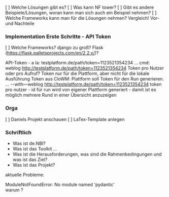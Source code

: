 [ ] Welche Lösungen gibt es?
[ ] Was kann NF tower? 
[ ] Gibt es andere Beispiele/Lösungen, woran kann man sich auch ein Beispiel nehmen?
[ ] Welche Frameworks kann man für die Lösungen nehmen? Vergleich! Vor- und Nachteile
 
### Implementation Erste Schritte - API Token

[ ] Welche Frameworks? django zu groß? Flask (https://flask.palletsprojects.com/en/2.2.x/)?

API-Token - a la: testplatform.de/path/token=1123521354234 …  cmd: weblog http://testplatform.de/path/token=1123521354234
Token pro Nutzer oder pro Aufruf? Token nur für die Plattform, aber nicht für die lokale Ausführung
Token aus CloWM: Plattform soll Token für den Run generieren. ... --with—weblog http://testplatform.de/path/token=1123521354234
token pro nutzer - id für run wird von eigener Plattform generiert - damit ist es möglich mehrere Rund in einer Übersicht anzuzeigen

### Orga

 [ ] Daniels Projekt anschauen
 [ ] LaTex-Template anlegen

### Schriftlich
 - Was ist de.NBI?
 - Was ist das Toolkit ...
 - Was ist die Herausforderungen, was sind die Rahmenbedingungen und was ist das Ziel? 
 - Was ist das Projekt?



aktuelle Probleme:

ModuleNotFoundError: No module named 'pydantic'  
warum ?